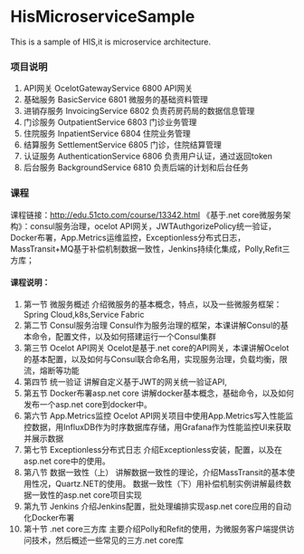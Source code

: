 # HisMicroserviceSample
This is a sample of HIS,it is microservice architecture.

### 项目说明
1. API网关	  OcelotGatewayService	         6800	    API网关
2. 基础服务	  BasicService	                 6801	    微服务的基础资料管理
3. 进销存服务 InvoicingService	              6802	   负责药房药局的数据信息管理
4. 门诊服务   OutpatientService	             6803	    门诊业务管理
5. 住院服务	  InpatientService	             6804	    住院业务管理
6. 结算服务	  SettlementService	             6805	    门诊，住院结算管理
7. 认证服务	  AuthenticationService	         6806	    负责用户认证，通过返回token
8. 后台服务 	BackgroundService	             6810	    负责后端的计划和后台任务

### 课程
课程链接：http://edu.51cto.com/course/13342.html
《基于.net core微服务架构》：consul服务治理，ocelot API网关，JWTAuthgorizePolicy统一验证，Docker布署，App.Metrics运维监控，Exceptionless分布式日志，MassTransit+MQ基于补偿机制数据一致性，Jenkins持续化集成，Polly,Refit三方库；

#### 课程说明：
1. 第一节	微服务概述	介绍微服务的基本概念，特点，以及一些微服务框架：Spring Cloud,k8s,Service Fabric
2. 第二节	Consul服务治理	Consul作为服务治理的框架，本课讲解Consul的基本命令，配置文件，以及如何搭建运行一个Consul集群
3. 第三节	Ocelot API网关  Ocelot是基于.net core的API网关，本课讲解Ocelot的基本配置，以及如何与Consul联合命名用，实现服务治理，负载均衡，限流，熔断等功能
4. 第四节	统一验证	讲解自定义基于JWT的网关统一验证API,
5. 第五节	Docker布署asp.net core	讲解docker基本概念，基础命令，以及如何发布一个asp.net core到docker中。
6. 第六节	App.Metrics监控	Ocelot API网关项目中使用App.Metrics写入性能监控数据，用InfluxDB作为时序数据库存储，用Grafana作为性能监控UI来获取并展示数据
7. 第七节	Exceptionless分布式日志	介绍Exceptionless安装，配置，以及在asp.net core中的使用。
8. 第八节	数据一致性（上）	讲解数据一致性的理论，介绍MassTransit的基本使用性况，Quartz.NET的使用。
	数据一致性（下）用补偿机制实例讲解最终数据一致性的asp.net core项目实现
9. 第九节	Jenkins	介绍Jenkins配置，批处理编排实现asp.net core应用的自动化Docker布署
10. 第十节	.net core三方库	主要介绍Polly和Refit的使用，为微服务客户端提供访问技术，然后概述一些常见的三方.net core库

